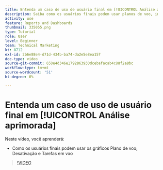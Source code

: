 ```yaml
---
title: Entenda um caso de uso de usuário final em [!UICONTROL Análise aprimorada]
description: Saiba como os usuários finais podem usar planos de voo, interrupção e tarefas em gráficos de voo.
activity: use
feature: Reports and Dashboards
thumbnail: 335055.png
type: Tutorial
role: User
level: Beginner
team: Technical Marketing
kt: 8712
exl-id: 2b6e88e4-d71d-434b-ba74-da2e5e8ea157
doc-type: video
source-git-commit: 650e4d346e1792863930dcebafacab4c88f2a8bc
workflow-type: tm+mt
source-wordcount: '51'
ht-degree: 0%

---
```


# Entenda um caso de uso de usuário final em [!UICONTROL Análise aprimorada]

Neste vídeo, você aprenderá:

* Como os usuários finais podem usar os gráficos Plano de voo, Desativação e Tarefas em voo

>[!VIDEO](https://video.tv.adobe.com/v/335055/?quality=12&learn=on)

